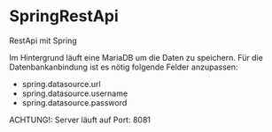 # SpringRestApi
RestApi mit Spring

Im Hintergrund läuft eine MariaDB um die Daten zu speichern. Für die Datenbankanbindung ist es nötig folgende Felder anzupassen:
- spring.datasource.url
- spring.datasource.username
- spring.datasource.password

ACHTUNG!: Server läuft auf Port: 8081
